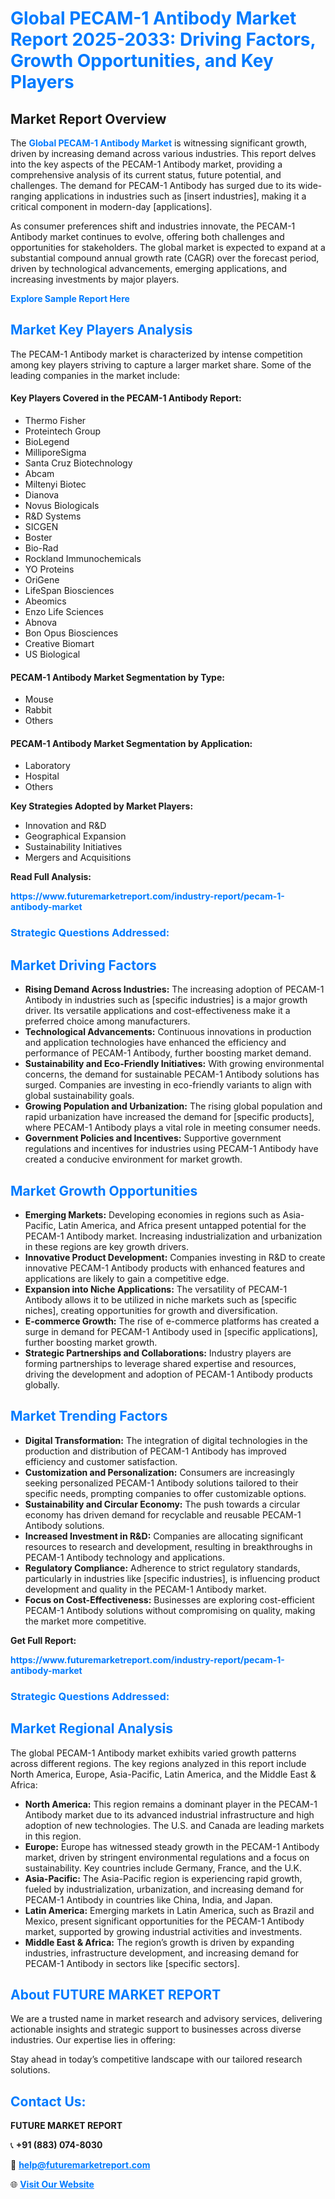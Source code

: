 <h1 style="color: #007BFF;">Global PECAM-1 Antibody Market Report 2025-2033: Driving Factors, Growth Opportunities, and Key Players</h1>

<section id="overview">
<h2>Market Report Overview</h2>
<p>The <a href="https://www.futuremarketreport.com/industry-report/pecam-1-antibody-market" style="color: #007BFF; text-decoration: none;"><strong>Global PECAM-1 Antibody Market</strong></a> is witnessing significant growth, driven by increasing demand across various industries. This report delves into the key aspects of the PECAM-1 Antibody market, providing a comprehensive analysis of its current status, future potential, and challenges. The demand for PECAM-1 Antibody has surged due to its wide-ranging applications in industries such as [insert industries], making it a critical component in modern-day [applications].</p>
<p>As consumer preferences shift and industries innovate, the PECAM-1 Antibody market continues to evolve, offering both challenges and opportunities for stakeholders. The global market is expected to expand at a substantial compound annual growth rate (CAGR) over the forecast period, driven by technological advancements, emerging applications, and increasing investments by major players.</p>
</section>

<section id="overview">
<p><a href="https://www.futuremarketreport.com/request-sample/reportId=79380" style="color: #007BFF; text-decoration: none;"><strong>Explore Sample Report Here</strong></a></p>
</section>

<section id="key-players">
<h2 style="color: #007BFF;">Market Key Players Analysis</h2>
<p>The PECAM-1 Antibody market is characterized by intense competition among key players striving to capture a larger market share. Some of the leading companies in the market include:</p>
<h4>Key Players Covered in the PECAM-1 Antibody Report:</h4>
<ul><li>Thermo Fisher</li><li>Proteintech Group</li><li>BioLegend</li><li>MilliporeSigma</li><li>Santa Cruz Biotechnology</li><li>Abcam</li><li>Miltenyi Biotec</li><li>Dianova</li><li>Novus Biologicals</li><li>R&amp;D Systems</li><li>SICGEN</li><li>Boster</li><li>Bio-Rad</li><li>Rockland Immunochemicals</li><li>YO Proteins</li><li>OriGene</li><li>LifeSpan Biosciences</li><li>Abeomics</li><li>Enzo Life Sciences</li><li>Abnova</li><li>Bon Opus Biosciences</li><li>Creative Biomart</li><li>US Biological</li></ul>
<h4>PECAM-1 Antibody Market Segmentation by Type:</h4>
<ul><li>Mouse</li><li>Rabbit</li><li>Others</li></ul>

<h4>PECAM-1 Antibody Market Segmentation by Application:</h4>
<ul><li>Laboratory</li><li>Hospital</li><li>Others</li></ul>
<p><strong>Key Strategies Adopted by Market Players:</strong></p>
<ul>
<li>Innovation and R&D</li>
<li>Geographical Expansion</li>
<li>Sustainability Initiatives</li>
<li>Mergers and Acquisitions</li>
</ul>
</section>

<section>
<p><strong>Read Full Analysis: </strong></p><a href="https://www.futuremarketreport.com/industry-report/pecam-1-antibody-market" style="color: #007BFF; text-decoration: none;"><strong>https://www.futuremarketreport.com/industry-report/pecam-1-antibody-market</strong></a>
<h3 style="color: #007BFF;">Strategic Questions Addressed:</h3>
</section>

<section id="driving-factors">
<h2 style="color: #007BFF;">Market Driving Factors</h2>
<ul>
<li><strong>Rising Demand Across Industries:</strong> The increasing adoption of PECAM-1 Antibody in industries such as [specific industries] is a major growth driver. Its versatile applications and cost-effectiveness make it a preferred choice among manufacturers.</li>
<li><strong>Technological Advancements:</strong> Continuous innovations in production and application technologies have enhanced the efficiency and performance of PECAM-1 Antibody, further boosting market demand.</li>
<li><strong>Sustainability and Eco-Friendly Initiatives:</strong> With growing environmental concerns, the demand for sustainable PECAM-1 Antibody solutions has surged. Companies are investing in eco-friendly variants to align with global sustainability goals.</li>
<li><strong>Growing Population and Urbanization:</strong> The rising global population and rapid urbanization have increased the demand for [specific products], where PECAM-1 Antibody plays a vital role in meeting consumer needs.</li>
<li><strong>Government Policies and Incentives:</strong> Supportive government regulations and incentives for industries using PECAM-1 Antibody have created a conducive environment for market growth.</li>
</ul>
</section>

<section id="growth-opportunities">
<h2 style="color: #007BFF;">Market Growth Opportunities</h2>
<ul>
<li><strong>Emerging Markets:</strong> Developing economies in regions such as Asia-Pacific, Latin America, and Africa present untapped potential for the PECAM-1 Antibody market. Increasing industrialization and urbanization in these regions are key growth drivers.</li>
<li><strong>Innovative Product Development:</strong> Companies investing in R&D to create innovative PECAM-1 Antibody products with enhanced features and applications are likely to gain a competitive edge.</li>
<li><strong>Expansion into Niche Applications:</strong> The versatility of PECAM-1 Antibody allows it to be utilized in niche markets such as [specific niches], creating opportunities for growth and diversification.</li>
<li><strong>E-commerce Growth:</strong> The rise of e-commerce platforms has created a surge in demand for PECAM-1 Antibody used in [specific applications], further boosting market growth.</li>
<li><strong>Strategic Partnerships and Collaborations:</strong> Industry players are forming partnerships to leverage shared expertise and resources, driving the development and adoption of PECAM-1 Antibody products globally.</li>
</ul>
</section>

<section id="trending-factors">
<h2 style="color: #007BFF;">Market Trending Factors</h2>
<ul>
<li><strong>Digital Transformation:</strong> The integration of digital technologies in the production and distribution of PECAM-1 Antibody has improved efficiency and customer satisfaction.</li>
<li><strong>Customization and Personalization:</strong> Consumers are increasingly seeking personalized PECAM-1 Antibody solutions tailored to their specific needs, prompting companies to offer customizable options.</li>
<li><strong>Sustainability and Circular Economy:</strong> The push towards a circular economy has driven demand for recyclable and reusable PECAM-1 Antibody solutions.</li>
<li><strong>Increased Investment in R&D:</strong> Companies are allocating significant resources to research and development, resulting in breakthroughs in PECAM-1 Antibody technology and applications.</li>
<li><strong>Regulatory Compliance:</strong> Adherence to strict regulatory standards, particularly in industries like [specific industries], is influencing product development and quality in the PECAM-1 Antibody market.</li>
<li><strong>Focus on Cost-Effectiveness:</strong> Businesses are exploring cost-efficient PECAM-1 Antibody solutions without compromising on quality, making the market more competitive.</li>
</ul>
</section>

<section>
<p><strong>Get Full Report: </strong></p><a href="https://www.futuremarketreport.com/industry-report/pecam-1-antibody-market" style="color: #007BFF; text-decoration: none;"><strong>https://www.futuremarketreport.com/industry-report/pecam-1-antibody-market</strong></a>
<h3 style="color: #007BFF;">Strategic Questions Addressed:</h3>
</section>


<section id="regional-analysis">
<h2 style="color: #007BFF;">Market Regional Analysis</h2>
<p>The global PECAM-1 Antibody market exhibits varied growth patterns across different regions. The key regions analyzed in this report include North America, Europe, Asia-Pacific, Latin America, and the Middle East & Africa:</p>
<ul>
<li><strong>North America:</strong> This region remains a dominant player in the PECAM-1 Antibody market due to its advanced industrial infrastructure and high adoption of new technologies. The U.S. and Canada are leading markets in this region.</li>
<li><strong>Europe:</strong> Europe has witnessed steady growth in the PECAM-1 Antibody market, driven by stringent environmental regulations and a focus on sustainability. Key countries include Germany, France, and the U.K.</li>
<li><strong>Asia-Pacific:</strong> The Asia-Pacific region is experiencing rapid growth, fueled by industrialization, urbanization, and increasing demand for PECAM-1 Antibody in countries like China, India, and Japan.</li>
<li><strong>Latin America:</strong> Emerging markets in Latin America, such as Brazil and Mexico, present significant opportunities for the PECAM-1 Antibody market, supported by growing industrial activities and investments.</li>
<li><strong>Middle East & Africa:</strong> The region’s growth is driven by expanding industries, infrastructure development, and increasing demand for PECAM-1 Antibody in sectors like [specific sectors].</li>
</ul>
</section>

<footer>
<h2 style="color: #007BFF;">About FUTURE MARKET REPORT</h2>
<p>We are a trusted name in market research and advisory services, delivering actionable insights and strategic support to businesses across diverse industries. Our expertise lies in offering:</p>

<p>Stay ahead in today’s competitive landscape with our tailored research solutions.</p>

<h2 style="color: #007BFF;">Contact Us:</h2>
<p><strong>FUTURE MARKET REPORT</strong></p>
<p>📞 <strong>+91 (883) 074-8030</strong></p>
<p>📧 <strong><a href="mailto:help@futuremarketreport.com" style="color: #007BFF;">help@futuremarketreport.com</a></strong></p>
<p>🌐 <strong><a href="https://www.futuremarketreport.com/" style="color: #007BFF;">Visit Our Website</a></strong></p>
</footer>